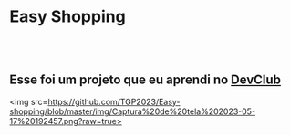 <h1>Easy Shopping</h1>
<br>
<br>
<h2>Esse foi um projeto que eu aprendi no <a href="https://rodolfomori.com.br/devclub">DevClub</a></h2>

<img src=https://github.com/TGP2023/Easy-shopping/blob/master/img/Captura%20de%20tela%202023-05-17%20192457.png?raw=true>
